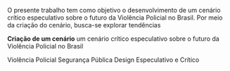 O presente trabalho tem como objetivo o desenvolvimento de um cenário crítico especulativo sobre o futuro da Violência Policial no Brasil. Por meio da criação do cenário, busca-se explorar tendências 

**Criação de um cenário** um cenário crítico especulativo sobre o futuro da Violência Policial no Brasil

Violência Policial
Segurança Pública
Design Especulativo e Crítico

